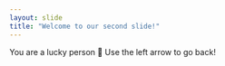 ```yaml
---
layout: slide
title: "Welcome to our second slide!"
---
```

You are a lucky person 🧨
Use the left arrow to go back!
